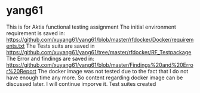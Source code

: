 # yang61
This is for Aktia functional testing assignment
The initial environment requirement is saved in: https://github.com/xuyang61/yang61/blob/master/rfdocker/Docker/requirements.txt
The Tests suits are saved in https://github.com/xuyang61/yang61/tree/master/rfdocker/RF_Testpackage
The Error and findings are saved in: https://github.com/xuyang61/yang61/blob/master/Findings%20and%20Error%20Report
The docker image was not tested due to the fact that I do not have enough time any more. So content regarding docker image can be discussed later. I will continue imporve it.
Test suites created 
